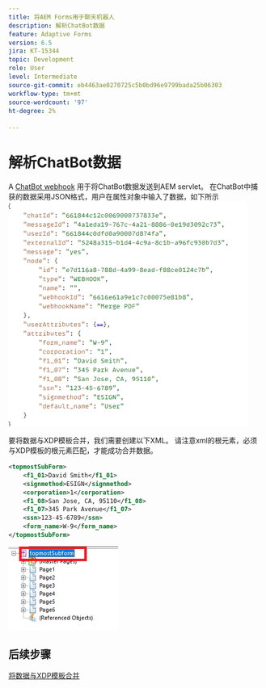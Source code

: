 ```yaml
---
title: 将AEM Forms用于聊天机器人
description: 解析ChatBot数据
feature: Adaptive Forms
version: 6.5
jira: KT-15344
topic: Development
role: User
level: Intermediate
source-git-commit: eb4463ae0270725c5b0bd96e9799bada25b06303
workflow-type: tm+mt
source-wordcount: '97'
ht-degree: 2%

---
```


# 解析ChatBot数据

A [ChatBot webhook](https://www.chatbot.com/help/webhooks/what-are-webhooks/) 用于将ChatBot数据发送到AEM servlet。
在ChatBot中捕获的数据采用JSON格式，用户在属性对象中输入了数据，如下所示
![聊天机器人数据](assets/chat-bot-data.png)

要将数据与XDP模板合并，我们需要创建以下XML。 请注意xml的根元素，必须与XDP模板的根元素匹配，才能成功合并数据。


```xml
<topmostSubForm>
    <f1_01>David Smith</f1_01>
    <signmethod>ESIGN</signmethod>
    <corporation>1</corporation>
    <f1_08>San Jose, CA, 95110</f1_08>
    <f1_07>345 Park Avenue</f1_07>
    <ssn>123-45-6789</ssn>
    <form_name>W-9</form_name>
</topmostSubForm>
```

![xdp-template](assets/xdp-template.png)

## 后续步骤

[将数据与XDP模板合并](./merge-data-with-template.md)



